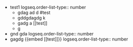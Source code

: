 - test1
  logseq.order-list-type:: number
	- gdag ad d #test
	- gddgdagdg k
	- gadg a [[test]]
	- g
- gnd gda
  logseq.order-list-type:: number
- gagdg {{embed [[test]]}}
  logseq.order-list-type:: number